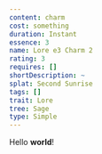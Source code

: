 ```yaml
---
content: charm
cost: something
duration: Instant
essence: 3
name: Lore e3 Charm 2
rating: 3
requires: []
shortDescription: ~
splat: Second Sunrise
tags: []
trait: Lore
tree: Sage
type: Simple
---
```


Hello **world**!
